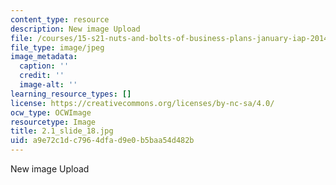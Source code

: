 ```yaml
---
content_type: resource
description: New image Upload
file: /courses/15-s21-nuts-and-bolts-of-business-plans-january-iap-2014/a9e72c1dc7964dfad9e0b5baa54d482b_2.1_slide_18.jpg
file_type: image/jpeg
image_metadata:
  caption: ''
  credit: ''
  image-alt: ''
learning_resource_types: []
license: https://creativecommons.org/licenses/by-nc-sa/4.0/
ocw_type: OCWImage
resourcetype: Image
title: 2.1_slide_18.jpg
uid: a9e72c1d-c796-4dfa-d9e0-b5baa54d482b
---
```

New image Upload